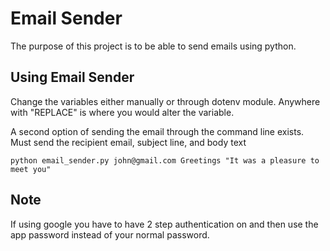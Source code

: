 # Email Sender

The purpose of this project is to be able to send emails using python.

## Using Email Sender
Change the variables either manually or through dotenv module. Anywhere with "REPLACE" is where you would alter the variable. 

A second option of sending the email through the command line exists. Must send the recipient email, subject line, and body text
```
python email_sender.py john@gmail.com Greetings "It was a pleasure to meet you"
```

## Note
If using google you have to have 2 step authentication on and then use the app password instead of your normal password.